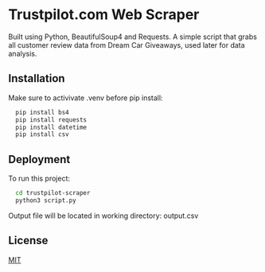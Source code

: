 
# Trustpilot.com Web Scraper

Built using Python, BeautifulSoup4 and Requests. A simple script that grabs all customer review data from Dream Car Giveaways, used later for data analysis.

## Installation

Make sure to activivate .venv before pip install:

```bash
  pip install bs4
  pip install requests
  pip install datetime
  pip install csv
```
## Deployment

To run this project:

```bash
  cd trustpilot-scraper
  python3 script.py
```

Output file will be located in working directory: output.csv
## License

[MIT](https://choosealicense.com/licenses/mit/)

